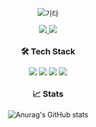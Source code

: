 <div align="center">

![기타](https://user-images.githubusercontent.com/68587360/155280882-018a0f78-f444-4164-bdfb-7abe705cb841.gif)

<a href="https://iamjm29.tistory.com/">
  <img src="https://img.shields.io/badge/Tistory-000000?style=flat&logo=Textpattern&logoColor=white&link=https://iamjm29.tistory.com/"/>
</a> <a href="mailto:iamjm29@gmail.com">
  <img src="https://img.shields.io/badge/Gmail-EA4335?style=flat&logo=Gmail&logoColor=white&link=mailto:iamjm29@gmail.com"/>
</a>
  
### 🛠 Tech Stack

<img src="https://img.shields.io/badge/Android Studio-3DDC84?style=flat&logo=Android&logoColor=white"/> <img src="https://img.shields.io/badge/Kotlin-7F52FF?style=flat&logo=Kotlin&logoColor=white"/> <img src="https://img.shields.io/badge/Java-007396?style=flat&logo=Java&logoColor=white"/> <img src="https://img.shields.io/badge/-Python-3776AB?style=flat&logo=Python&logoColor=white"/>

### 📈 Stats
![Anurag's GitHub stats](https://github-readme-stats.vercel.app/api?username=jaemin-Yoo&show_icons=true&theme=gradient)

</div>
